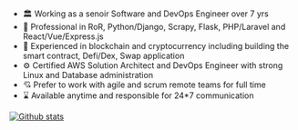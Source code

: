 - 🏛️ Working as a senoir Software and DevOps Engineer over 7 yrs
- 🚒 Professional in RoR, Python/Django, Scrapy, Flask, PHP/Laravel and React/Vue/Express.js
- 🤔 Experienced in blockchain and cryptocurrency including building the smart contract, Defi/Dex, Swap application
- ⚙️ Certified AWS Solution Architect and DevOps Engineer with strong Linux and Database administration
- 💘 Prefer to work with agile and scrum remote teams for full time
- ⌛ Available anytime and responsible for 24*7 communication

[![Github stats](https://github-readme-stats.vercel.app/api?username=ilancerdev&count_private=true&show_icons=true&theme=radical&hide_rank=false)](https://github.com/anuraghazra/github-readme-stats)

